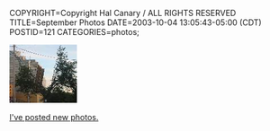 COPYRIGHT=Copyright Hal Canary / ALL RIGHTS RESERVED
TITLE=September Photos
DATE=2003-10-04 13:05:43-05:00 (CDT)
POSTID=121
CATEGORIES=photos;

[![[Thumb]](/photos/thumb/2003-09-20_odd_tree.jpg)](/photos/2003-09-20_odd_tree.jpg)

[I've posted new photos.](/p/photo-2003-09/)
